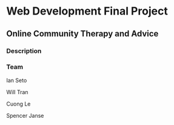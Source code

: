 # Web Development Final Project

## Online Community Therapy and Advice

### Description



### Team

Ian Seto

Will Tran

Cuong Le

Spencer Janse
